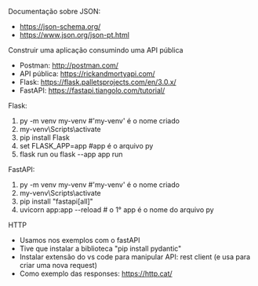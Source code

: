 Documentação sobre JSON:
- https://json-schema.org/ 
- https://www.json.org/json-pt.html 

Construir uma aplicação consumindo uma API pública
- Postman: http://postman.com/ 
- API pública: https://rickandmortyapi.com/ 
- Flask: https://flask.palletsprojects.com/en/3.0.x/ 
- FastAPI: https://fastapi.tiangolo.com/tutorial/ 

Flask:
1. py -m venv my-venv  #'my-venv' é o nome criado
2. my-venv\Scripts\activate 
3. pip install Flask
4. set FLASK_APP=app  #app é o arquivo py
5. flask run  ou  flask --app app run

FastAPI:
1. py -m venv my-venv  #'my-venv' é o nome criado
2. my-venv\Scripts\activate
3. pip install "fastapi[all]"
4. uvicorn app:app --reload  # o 1° app é o nome do arquivo py  

HTTP 
- Usamos nos exemplos com o fastAPI
- Tive que instalar a biblioteca "pip install pydantic"
- Instalar extensão do vs code para manipular API: rest client (e usa para criar uma nova request)
- Como exemplo das responses: https://http.cat/

